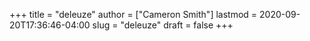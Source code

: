 +++
title = "deleuze"
author = ["Cameron Smith"]
lastmod = 2020-09-20T17:36:46-04:00
slug = "deleuze"
draft = false
+++
